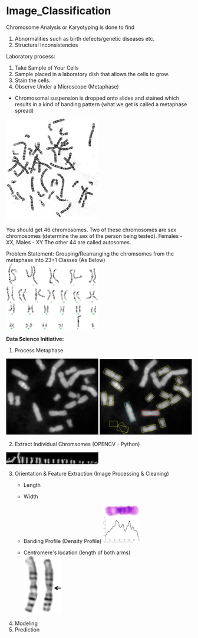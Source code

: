 # Image_Classification
Chromosome Analysis or Karyotyping is done to find  
1. Abnormalities such as birth defects/genetic diseases etc.
2. Structural Inconsistencies 

Laboratory process:
1. Take Sample of Your Cells 
2. Sample placed in a laboratory dish that allows the cells to grow.
3. Stain the cells.
4. Observe Under a Microscope (Metaphase)

* Chromosomal suspension is dropped onto slides and stained which results in a kind of banding pattern (what we get is called a metaphase spread)

<img src="metaphase.png" width="250">


You should get 46 chromosomes.
Two of these chromosomes are sex chromosomes (determine the sex of the person being tested). Females - XX, Males - XY
The other 44 are called autosomes.

Problem Statement:
Grouping/Rearranging the chromsomes from the metaphase into 23+1 Classes (As Below)
<img src="Karyotyping.png" width="250">


<b>Data Science Initiative:</b>

1. Process Metaphase


<img src="process.JPG" width="250">              <img src="metaphase_process.JPG" width="250">

2. Extract Individual Chromsomes (OPENCV - Python)
<img src="extract.JPG" width="250">

3. Orientation & Feature Extraction (Image Processing & Cleaning)
    - Length
    
    - Width
    
    - Banding Profile (Density Profile)
       <img src="density profile.JPG" width="100">
    
    - Centromere's location (length of both arms)             
       <img src="centromere.JPG" width="100">
4. Modeling
5. Prediction 
